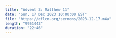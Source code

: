 ```yaml
---
title: "Advent 3: Matthew 11"
date: "Sun, 17 Dec 2023 10:00:00 EST"
file: "https://cflcn.org/sermons/2023-12-17.m4a"
length: "9951443"
duration: "22:46"
---
```

